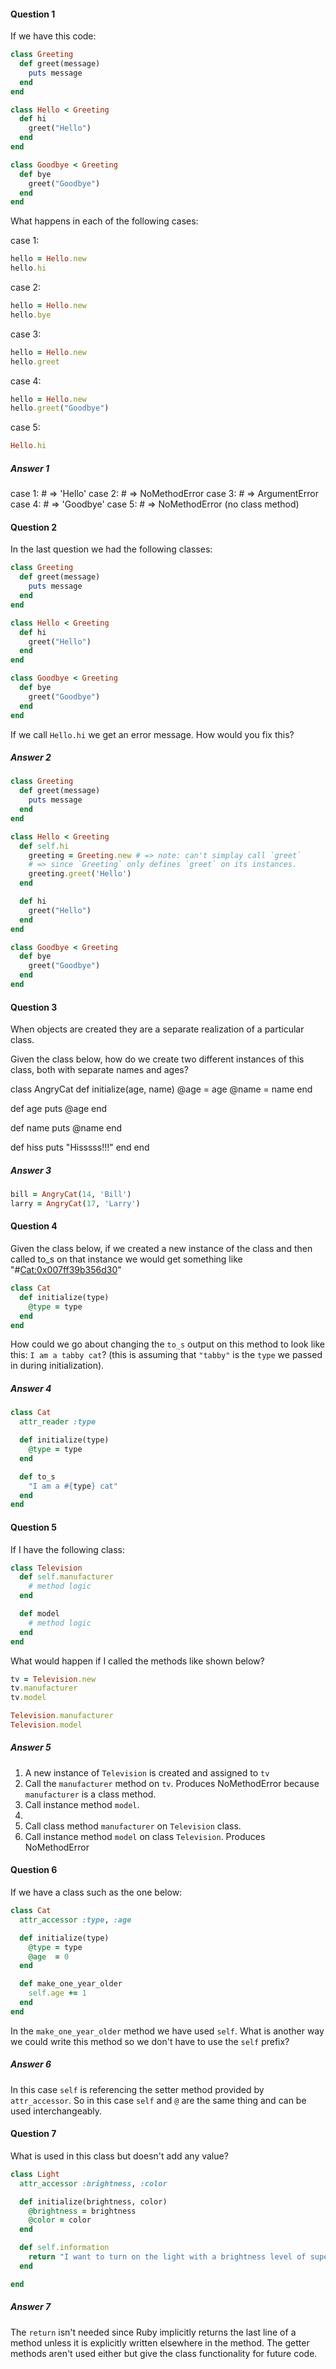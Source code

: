 #### Question 1
If we have this code:
```ruby
class Greeting
  def greet(message)
    puts message
  end
end

class Hello < Greeting
  def hi
    greet("Hello")
  end
end

class Goodbye < Greeting
  def bye
    greet("Goodbye")
  end
end
```
What happens in each of the following cases:

case 1:
```ruby
hello = Hello.new
hello.hi
```
case 2:
```ruby
hello = Hello.new
hello.bye
```
case 3:
```ruby
hello = Hello.new
hello.greet
```
case 4:
```ruby
hello = Hello.new
hello.greet("Goodbye")
```
case 5:
```ruby
Hello.hi
```

##### Answer 1
case 1: # => 'Hello'
case 2: # => NoMethodError
case 3: # => ArgumentError
case 4: # => 'Goodbye'
case 5: # => NoMethodError (no class method)

#### Question 2
In the last question we had the following classes:
```ruby
class Greeting
  def greet(message)
    puts message
  end
end

class Hello < Greeting
  def hi
    greet("Hello")
  end
end

class Goodbye < Greeting
  def bye
    greet("Goodbye")
  end
end
```
If we call `Hello.hi` we get an error message. How would you fix this?

##### Answer 2
```ruby
class Greeting
  def greet(message)
    puts message
  end
end

class Hello < Greeting
  def self.hi
    greeting = Greeting.new # => note: can't simplay call `greet`
    # => since `Greeting` only defines `greet` on its instances. 
    greeting.greet('Hello')
  end

  def hi
    greet("Hello")
  end
end

class Goodbye < Greeting
  def bye
    greet("Goodbye")
  end
end
```

#### Question 3

When objects are created they are a separate realization of a particular class.

Given the class below, how do we create two different instances of this class, both with separate names and ages?

class AngryCat
  def initialize(age, name)
    @age  = age
    @name = name
  end

  def age
    puts @age
  end

  def name
    puts @name
  end

  def hiss
    puts "Hisssss!!!"
  end
end

##### Answer 3
```ruby
bill = AngryCat(14, 'Bill')
larry = AngryCat(17, 'Larry')
```

#### Question 4

Given the class below, if we created a new instance of the class and then called to_s on that instance we would get something like "#<Cat:0x007ff39b356d30>"
```ruby
class Cat
  def initialize(type)
    @type = type
  end
end
```
How could we go about changing the `to_s` output on this method to look like this: `I am a tabby cat`? (this is assuming that `"tabby"` is the `type` we passed in during initialization).

##### Answer 4
```ruby
class Cat
  attr_reader :type

  def initialize(type)
    @type = type
  end

  def to_s
    "I am a #{type} cat"
  end
end
```

#### Question 5

If I have the following class:
```ruby
class Television
  def self.manufacturer
    # method logic
  end

  def model
    # method logic
  end
end
```
What would happen if I called the methods like shown below?
```ruby
tv = Television.new
tv.manufacturer
tv.model

Television.manufacturer
Television.model
```
##### Answer 5
1. A new instance of `Television` is created and assigned to `tv`
2. Call the `manufacturer` method on `tv`. Produces NoMethodError because `manufacturer` is a class method.
3. Call instance method `model`.
4. 
5. Call class method `manufacturer` on `Television` class.
6. Call instance method `model` on class `Television`. Produces NoMethodError

#### Question 6

If we have a class such as the one below:
```ruby
class Cat
  attr_accessor :type, :age

  def initialize(type)
    @type = type
    @age  = 0
  end

  def make_one_year_older
    self.age += 1
  end
end
```
In the `make_one_year_older` method we have used `self`. What is another way we could write this method so we don't have to use the `self` prefix?

##### Answer 6
In this case `self` is referencing the setter method provided by `attr_accessor`. So in this case `self` and `@` are the same thing and can be used interchangeably.

#### Question 7

What is used in this class but doesn't add any value?
```ruby
class Light
  attr_accessor :brightness, :color

  def initialize(brightness, color)
    @brightness = brightness
    @color = color
  end

  def self.information
    return "I want to turn on the light with a brightness level of super high and a color of green"
  end

end
```
##### Answer 7
The `return` isn't needed since Ruby implicitly returns the last line of a method unless it is explicitly written elsewhere in the method.
The getter methods aren't used either but give the class functionality for future code.